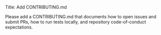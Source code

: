 Title: Add CONTRIBUTING.md

Please add a CONTRIBUTING.md that documents how to open issues and submit PRs, how to run tests locally, and repository code-of-conduct expectations.
